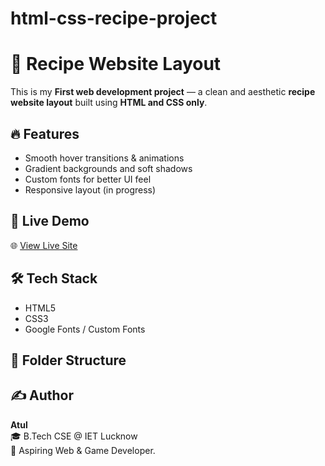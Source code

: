 # html-css-recipe-project
# 🍲 Recipe Website Layout

This is my **First web development project** — a clean and aesthetic **recipe website layout** built using **HTML and CSS only**.

## 🔥 Features
- Smooth hover transitions & animations
- Gradient backgrounds and soft shadows
- Custom fonts for better UI feel
- Responsive layout (in progress)

## 🚀 Live Demo
🌐 [View Live Site]( https://atul16dev.github.io/html-css-recipe-project/)

## 🛠️ Tech Stack
- HTML5
- CSS3
- Google Fonts / Custom Fonts

## 📁 Folder Structure
## ✍️ Author
**Atul**  
🎓 B.Tech CSE @ IET Lucknow  
🎯 Aspiring Web & Game Developer.

